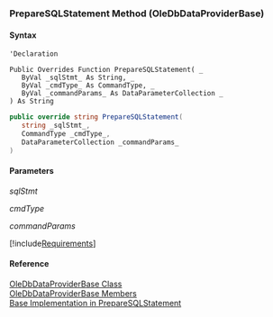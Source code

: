 ﻿### PrepareSQLStatement Method (OleDbDataProviderBase)

#### Syntax

```vbnet
'Declaration

Public Overrides Function PrepareSQLStatement( _
   ByVal _sqlStmt_ As String, _
   ByVal _cmdType_ As CommandType, _
   ByVal _commandParams_ As DataParameterCollection _
) As String
```

```csharp
public override string PrepareSQLStatement( 
   string _sqlStmt_,
   CommandType _cmdType_,
   DataParameterCollection _commandParams_
)
```

#### Parameters

_sqlStmt_

_cmdType_

_commandParams_

[!include[Requirements](../partials/requirements.md)]

#### Reference

[OleDbDataProviderBase Class](FChoice.Common~FChoice.Common.Data.OleDbDataProviderBase.md)  
[OleDbDataProviderBase Members](FChoice.Common~FChoice.Common.Data.OleDbDataProviderBase_members.md)  
[Base Implementation in PrepareSQLStatement](FChoice.Common~FChoice.Common.Data.DbProvider~PrepareSQLStatement.md)